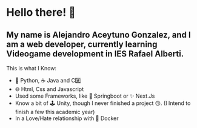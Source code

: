 # Hello there! 👋
## My name is Alejandro Aceytuno Gonzalez, and I am a web developer, currently learning Videogame development in IES Rafael Alberti.

This is what I Know:
* 🐍 Python, ☕ Java and C#️⃣
* 🌐 Html, Css and Javascript
* Used some Frameworks, like 💐 Springboot or ✨ Next.Js
* Know a bit of 🕹️ Unity, though I never finished a project 🙃. (I Intend to finish a few this academic year)
* In a Love/Hate relationship with 🐋 Docker

<!--
**AlejandroAceytunoGonzalez/AlejandroAceytunoGonzalez** is a ✨ _special_ ✨ repository because its `README.md` (this file) appears on your GitHub profile.

Here are some ideas to get you started:

- 🔭 I’m currently working on ... 
- 🌱 I’m currently learning ...
- 👯 I’m looking to collaborate on ...
- 🤔 I’m looking for help with ...
- 💬 Ask me about ...
- 📫 How to reach me: ...
- 😄 Pronouns: ...
- ⚡ Fun fact: ...
-->
